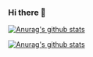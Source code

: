### Hi there 👋

<!--
**N00Bmaster2810/N00bmaster2810** is a ✨ _special_ ✨ repository because its `README.md` (this file) appears on your GitHub profile.

Here are some ideas to get you started:

- 🔭 I’m currently working on ...
- 🌱 I’m currently learning ...
- 👯 I’m looking to collaborate on ...
- 🤔 I’m looking for help with ...
- 💬 Ask me about ...
- 📫 How to reach me: ...
- 😄 Pronouns: ...
- ⚡ Fun fact: ...
-->
[![Anurag's github stats](https://github-readme-stats.vercel.app/api?username=n00bmaster2810)](https://github.com/anuraghazra/github-readme-stats)


[![Anurag's github stats](https://github-readme-stats.vercel.app/api?username=n00bmaster2810)](https://github.com/anuraghazra/github-readme-stats)

